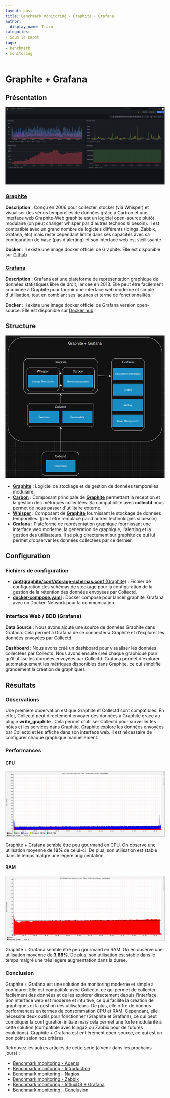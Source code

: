 ```yaml
---
layout: post
title: Benchmark monitoring - Graphite + Grafana
author:
  display_name: Iroco
categories:
- Sous le capot
tags:
- benchmark
- monitoring
---
```

# Graphite + Grafana

## Présentation

[![Exemple de dashboard de Grafana](../images/monitoring-dasboard-benchmark/Pres_graphite+grafana.png)](https://www.grafana.com/)

### [Graphite](https://graphiteapp.org/)

**Description** : Conçu en 2006 pour collecter, stocker (via Whisper) et visualiser des séries temporelles de données grâce à Carbon et une interface web Graphite-Web graphite est un logiciel open-source plutôt modulaire (on peut changer whisper par d'autres technos si besoin). Il est compatible avec un grand nombre de logiciels différents (Icinga, Zabbix, Grafana, etc) mais reste cependant limité dans ses capacités avec sa configuration de base (pas d'alerting) et son interface web est vieillissante.

**Docker** : Il existe une image docker officiel de Graphite. Elle est disponible sur [Github](https://github.com/graphite-project/docker-graphite-statsd)

### [Grafana](https://grafana.com/)

**Description** : Grafana est une plateforme de représentation graphique de données statistiques libre de droit, lancée en 2013. Elle peut être facilement combinée à Graphite pour fournir une interface web moderne et simple d'utilisation, tout en comblant ses lacunes et terme de fonctionnalités.

**Docker** : Il existe une image docker officiel de Grafana version open-source. Elle est disponible sur [Docker hub](https://hub.docker.com/r/grafana/grafana-oss).

## Structure

[![Schéma descriptif du fonctionnement de Graphite + Grafana](../images/monitoring-dasboard-benchmark/Schema_graphite+grafana.png)](https://graphiteapp.org/)
- [**Graphite**](https://graphiteapp.org/) : Logiciel de stockage et de gestion de données temporelles modulaire.
- [**Carbon**](https://graphite.readthedocs.io/en/latest/carbon-daemons.html) : Composant principale de [**Graphite**](https://graphiteapp.org/) permettant la reception et la gestion des métriques collectées. Sa compatibilité avec **collectd** nous permet de nous passer d'utilitaire externe.
- [**Whisper**](https://graphite.readthedocs.io/en/latest/whisper.html) : Composant de [**Graphite**](https://graphiteapp.org/) fournissant le stockage de données temporelles. (peut être remplacé par d'autres technologies si besoin)
- [**Grafana**](https://grafana.com/) : Plateforme de représentation graphique fournissant une interface web moderne, la génération de graphique, l'alerting et la gestion des utilisateurs. Il se plug directement sur graphite ce qui lui permet d'observer les données collectées par ce dernier.

## Configuration

### Fichiers de configuration

- [**/opt/graphite/conf/storage-schemas.conf** (Graphite)](https://github.com/iroco-co/bench-monitoring-dashboard/blob/main/docker_grafana_graphite/graphite/conf/storage-schemas.conf) : Fichier de configuration des schémas de stockage pour la configuration de la gestion de la rétention des données envoyées par Collectd.
- [**docker-compose.yaml**](https://github.com/iroco-co/bench-monitoring-dashboard/blob/main/docker_grafana_graphite/docker-compose.yaml) : Docker compose pour lancer graphite, Grafana avec un Docker-Network pour la communication.

### Interface Web / BDD (Grafana)

**Data Source** : Nous avons ajouté une source de données Graphite dans Grafana. Cela permet à Grafana de se connecter à Graphite et d'explorer les données envoyées par Collectd.

**Dashboard** : Nous avons créé un dashboard pour visualiser les données collectées par Collectd. Nous avons ensuite créé chaque graphique pour qu'il utilise les données envoyées par Collectd. Grafana permet d'explorer automatiquement les métriques disponibles dans Graphite, ce qui simplifie grandement la création de graphiques.

## Résultats

### Observations

Une première observation est que Graphite et Collectd sont compatibles. En effet, Collectd peut directement envoyer des données à Graphite grace au plugin **write_graphite** . Cela permet d'utiliser Collectd pour surveiller les hôtes et les services dans Graphite. Graphite explore les données envoyées par Collectd et les affiche dans son interface web. Il est nécessaire de configurer chaque graphique manuellement.

### Performances

#### CPU

[![Graphique d'utilisation CPU de Graphite + Grafana sur les 8100 dernières secondes.](../images/monitoring-dasboard-benchmark/graphite+grafana_cpu_usage.png)](../images/monitoring-dasboard-benchmark/graphite+grafana_cpu_usage.png)

Graphite + Grafana semble être peu gourmand en CPU. On observe une utilisation moyenne de **16%** de celui-ci. De plus, son utilisation est stable dans le temps malgré une légère augmentation.

#### RAM

[![Graphique d'utilisation mémoire de Graphite + Grafana sur les 8100 dernières secondes.](../images/monitoring-dasboard-benchmark/graphite+grafana_memory_usage.png)](../images/monitoring-dasboard-benchmark/graphite+grafana_memory_usage.png)

Graphite + Grafana semble être peu gourmand en RAM. On en observe une utilisation moyenne de **3,88%**. De plus, son utilisation est stable dans le temps malgré une très légère augmentation dans la durée.

### Conclusion

Graphite + Grafana est une solution de monitoring moderne et simple à configurer. Elle est compatible avec Collectd, ce qui permet de collecter facilement des données et de les explorer directement depuis l'interface. Son interface web est moderne et intuitive, ce qui facilite la création de graphiques et la gestion des utilisateurs. De plus, elle offre de bonnes performances en termes de consommation CPU et RAM. Cependant, elle nécessite deux outils pour fonctionner (Graphite et Grafana), ce qui peut compliquer la configuration initiale mais cela permet une forte modularité à cette solution (compatible avec Icinga2 ou Zabbix pour de futures évolutions). Graphite + Grafana est entièrement open-source, ce qui est un bon point selon nos critères.

Retrouvez les autres articles de cette série (à venir dans les prochains jours) :

- [Benchmark monitoring - Agents](/monitoring-agents/)
- [Benchmark monitoring - Introduction](/monitoring-introduction/)
- [Benchmark monitoring - Nagios](/monitoring-nagios/)
- [Benchmark monitoring - Zabbix](/monitoring-zabbix/)
- [Benchmark monitoring - InfluxDB + Grafana](/monitoring-influxdb)
- [Benchmark monitoring - Conclusion](/monitoring-conclusion/)
